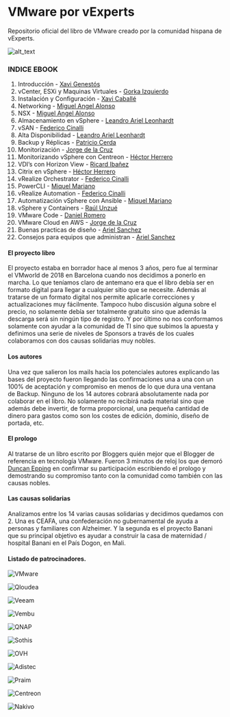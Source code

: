 # VMware por vExperts
Repositorio oficial del libro de VMware creado por la comunidad hispana de vExperts.

![alt_text](https://www.vmwareporvexperts.org/wp-content/uploads/2019/03/portada-libro-vmware-por-vexperts-1.jpg)
   

### INDICE EBOOK
1. Introducción - [Xavi Genestós](https://twitter.com/sysadmit)
2. vCenter, ESXi y Maquinas Virtuales - [Gorka Izquierdo](https://twitter.com/vGorkon)
3. Instalación y Configuración - [Xavi Caballé](https://twitter.com/screenshotsit)
4. Networking - [Miguel Angel Alonso](https://twitter.com/MiguelAAlonso)
5. NSX - [Miguel Angel Alonso](https://twitter.com/MiguelAAlonso)
6. Almacenamiento en vSphere - [Leandro Ariel Leonhardt](https://twitter.com/leonhardtla)
7. vSAN - [Federico Cinalli](https://twitter.com/FCinalliP)
8. Alta Disponibilidad - [Leandro Ariel Leonhardt](https://twitter.com/leonhardtla)
9. Backup y Réplicas - [Patricio Cerda](https://twitter.com/patote83)
10. Monitorización - [Jorge de la Cruz](https://twitter.com/jorgedlcruz)
11. Monitorizando vSphere con Centreon - [Héctor Herrero](https://twitter.com/nheobug)
12. VDI’s con Horizon View - [Ricard Ibañez](https://twitter.com/ricardibanez)
13. Citrix en vSphere - [Héctor Herrero](https://twitter.com/nheobug)
14. vRealize Orchestrator - [Federico Cinalli](https://twitter.com/FCinalliP)
15. PowerCLI - [Miquel Mariano](https://twitter.com/miquelMariano)
16. vRealize Automation - [Federico Cinalli](https://twitter.com/FCinalliP)
17. Automatización vSphere con Ansible - [Miquel Mariano](https://twitter.com/miquelMariano)
18. vSphere y Containers - [Raúl Unzué](https://twitter.com/elblogdeNegu)
19. VMware Code - [Daniel Romero](https://twitter.com/drsromero)
20. VMware Cloud en AWS - [Jorge de la Cruz](https://twitter.com/jorgedlcruz)
21. Buenas practicas de diseño - [Ariel Sanchez](https://twitter.com/arielsanchezmor)
22. Consejos para equipos que administran - [Ariel Sanchez](https://twitter.com/arielsanchezmor)

#### El proyecto libro
El proyecto estaba en borrador hace al menos 3 años, pero fue al terminar el VMworld de 2018 en Barcelona cuando nos decidimos a ponerlo en marcha. 
Lo que teníamos claro de antemano era que el libro debía ser en formato digital para llegar a cualquier sitio que se necesite. Además al tratarse de un formato digital nos permite aplicarle correcciones y actualizaciones muy fácilmente. 
Tampoco hubo discusión alguna sobre el precio, no solamente debía ser totalmente gratuito sino que además la descarga será sin ningún tipo de registro.
Y por último no nos conformamos solamente con ayudar a la comunidad de TI sino que subimos la apuesta y definimos una serie de niveles de Sponsors a través de los cuales colaboramos con dos causas solidarias muy nobles.

#### Los autores
Una vez que salieron los mails hacia los potenciales autores explicando las bases del proyecto fueron llegando las confirmaciones una a una con un 100% de aceptación y compromiso en menos de lo que dura una ventana de Backup.
Ninguno de los 14 autores cobrará absolutamente nada por colaborar en el libro. No solamente no recibirá nada material sino que además debe invertir, de forma proporcional, una pequeña cantidad de dinero para gastos como son los costes de edición, dominio, diseño de portada, etc.

#### El prologo
Al tratarse de un libro escrito por Bloggers quién mejor que el Blogger de referencia en tecnología VMware. Fueron 3 minutos de reloj los que demoró [Duncan Epping](https://twitter.com/DuncanYB) en confirmar su participación escribiendo el prologo y demostrando su compromiso tanto con la comunidad como también con las causas nobles.


#### Las causas solidarias
Analizamos entre los 14 varias causas solidarias y decidimos quedamos con 2.
Una es CEAFA, una confederación no gubernamental de ayuda a personas y familiares con Alzheimer.
Y la segunda es el proyecto Banani que su principal objetivo es ayudar a construir la casa de maternidad / hospital Banani en el País Dogon, en Mali.

#### Listado de patrocinadores.
![VMware](https://www.vmwareporvexperts.org/wp-content/uploads/2019/03/sponsor-gold-vmware-libro-2.jpg)

![Qloudea](https://www.vmwareporvexperts.org/wp-content/uploads/2019/03/sponsor-qloudea-ebook-vmware-1.jpg)

![Veeam](https://www.vmwareporvexperts.org/wp-content/uploads/2019/03/sponsor-veeam-ebook-vmware.png)

![Vembu](https://www.vmwareporvexperts.org/wp-content/uploads/2019/03/sponsor-vembu-ebook-vmware-2.jpg)

![QNAP](https://www.vmwareporvexperts.org/wp-content/uploads/2019/03/sponsor-qnap-ebook-vmware.jpg)

![Sothis](https://www.vmwareporvexperts.org/wp-content/uploads/2019/03/sponsor-SOTHIS-ebook-vmware.jpg)

![OVH](https://www.vmwareporvexperts.org/wp-content/uploads/2019/03/logo-ovh-png-2-300x63.png)

![Adistec](https://www.vmwareporvexperts.org/wp-content/uploads/2019/03/adistec-600x424.jpg)

![Praim](https://www.vmwareporvexperts.org/wp-content/uploads/2019/03/sponsor-Praim-ebook-vmware.jpg)

![Centreon](https://www.vmwareporvexperts.org/wp-content/uploads/2019/03/centreon-vmwareporvexperts-sponsor-1.jpg)

![Nakivo](https://www.vmwareporvexperts.org/wp-content/uploads/2019/03/sponsor-Nakivo-ebook-vmware-2.jpg)



